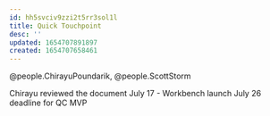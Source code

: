 ```yaml
---
id: hh5svciv9zzi2t5rr3sol1l
title: Quick Touchpoint
desc: ''
updated: 1654707891897
created: 1654707658461
---
```


@people.ChirayuPoundarik, @people.ScottStorm

Chirayu reviewed the document 
July 17 - Workbench launch 
July 26 deadline for QC MVP
